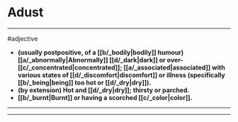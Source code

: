 # Adust
---
#adjective
- **(usually postpositive, of a [[b/_bodily|bodily]] humour) [[a/_abnormally|Abnormally]] [[d/_dark|dark]] or over-[[c/_concentrated|concentrated]]; [[a/_associated|associated]] with various states of [[d/_discomfort|discomfort]] or illness (specifically [[b/_being|being]] too hot or [[d/_dry|dry]]).**
- **(by extension) Hot and [[d/_dry|dry]]; thirsty or parched.**
- **[[b/_burnt|Burnt]] or having a scorched [[c/_color|color]].**
---
---
